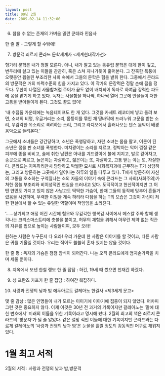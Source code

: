 ```yaml
---
layout: post
title: 09년 2월
date: 2009-02-14 11:32:00
---
```



6. 참을 수 없는 존재의 가벼움 
 밀란 쿤데라
 민음사

 한 줄 말 - 그렇게 할 수밖에!



7. 방문객
 죄르지 콘라드
 문학세계사 <세계현대작가선>

 헝가리 문학은 내가 정말 모른다. 아니, 내가 알고 있는 동유럽 문학은 대게 한이 깊고, 변두리에 살고 있는 이들을 찬찬히, 혹은 스쳐 지나가듯이 훑어본다. 그 잔혹한 폭풍에 오랫동안 휩쓸린 부조리한 사회 속에서 그들의 문학은 힘을 발휘 한다. 그중에서 콘라드의 방문객은 거의 마력수준의 힘을 가지고 있다. 이 작가의 문장력은 정말 손에 꼽을 정도다. 무한이 나열된 사물함처럼 주어가 끝도 없이 배치되어 독자로 하여금 강력한 파도에 몸을 맡기게 하고 있다. 독자는 사물함을 하나씩, 하나씩 열어 그곳에 인물들이 쳐한 고통을 받아들이게 된다. 그것도 끝도 없이!

 ‘내 수집품 가운데에는 녹음테이프도 한 개 있다. 그것을 카세트 레코더에 넣고 돌려 보면, 소녀의 비명, 우글거리는 소리, 몸뚱이를 묶인 채 땅바닥에 드러누워 고문을 받는 소리, 무감각한 목소리로 격려하는 소리, 그리고 라디오에서 흘러나오는 댄스 음악이 배경음악으로 들려온다.’

 그곳에서 소녀들은 강간당하고, 소년은 폭행당하고, 자란 소녀는 몸을 팔고, 어른이 된 소년은 몸을 판 소녀를 폭행한다. 미치광이는 소리를 지르고, 정박아는 악어 껍질 같은 피부에 똥을 비비고, 술에 취한 남편은 아내를 겨드랑이에 불에 지지고, 발로 걷어차고, 송곳으로 찌르고, 늙은이는 자살하고, 젊은이는 또, 자살하고, 고통 받는 이는 또, 자살한다. 콘라드는 지독하리만치 담담하고 탁월한 묘사로 사회복지과에 근무하는 T가 상담하는, 그리고 방문하는 그곳에서 일어나는 하루의 일을 다루고 있다. T에게 방문하여 자신의 고통을 호소하는 구역질나는 소외 자들의 이야기 속에 콘라드는 그 사회(사회주의)가 쳐한 몹쓸 부조리와 비이성적인 현실을 드러내고 있다. 도덕적이고 헌신적이지만 그 어떤 연민도 가지고 있지 않은 사납고도 딱딱한 가슴이, 한때 그들의 동작에 맞추어 흔들거렸음을 시인하며, 무력한 이일을 계속 하리라 다짐을 하는 T의 모습은 그것이 자신이 처한 현실에서 할 수 있는 유일한 역할이며 책임임을 소리친다.

 ‘……상기되고 애정 어린 시간에 혐오와 무감각한 행복감 사이에서 메스칼 주와 함께 생각나는 크리스마스트리에 촛불을 붙이고, 허무의 체험을 위해서 아무런 제약 없는 직관의 자유를 법으로 높이는 사람들이여, 모두 오라!

 원하는 사람은 누구든지 다 오라! 우리 가운데 한 사람은 이야기를 할 것이고, 다른 사람은 귀를 기울일 것이다. 우리는 적어도 쓸쓸히 혼자 있지는 않을 것이다.


 한 줄 평 : 독자의 가슴은 점점 암석이 되어간다. 나는 오직 콘라드에게 엄지손가락을 치며 세울 뿐이다.



 


8. 지옥에서 보낸 한철 
 랭보
  한 줄 잡담 : 하긴, 19세 때 썼으면 천재긴 하겠다.

 

 

9. 성
 프란츠 카프카
  한 줄 잡담 : 하여간 복잡하다.

 

 

10. 사랑과 전쟁의 낮과 밤
 에두아르도 갈레아노
 한길사 <제3세계 문고>

 몇 줄 감상 : 많은 인명들이 내가 모르는 이이기에 이야기에 집중이 되지 않았다. 어차피 그런 것은 중요하지 않다. 이제 이것은 30년 전 과거의 기록이지만 갈레아노는 ‘말에 대한 변호에서’ 미래의 이들을 위한 기록이라고 명시해 놨다. 2월의 최고의 책은 죄르지 콘라드의 ‘방문자’가 될 줄 알았다. 같은 절망 적인 이들에 대한 기록이지만 콘라드와는 다르게 갈레아노의 ‘사랑과 전쟁의 낮과 밤’은 눈물을 흘릴 정도의 감동적인 어구로 채워져 있다.


 

 # 1월 최고 서적

 2월의 서적 : 사랑과 전쟁의 낮과 밤,방문객


